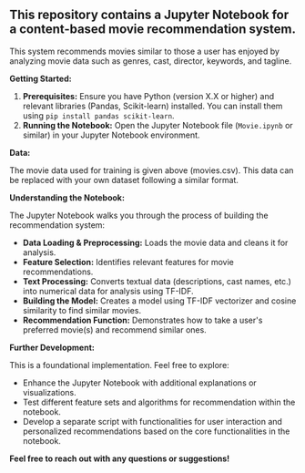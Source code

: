 ##  This repository contains a Jupyter Notebook for a content-based movie recommendation system.

This system recommends movies similar to those a user has enjoyed by analyzing movie data such as genres, cast, director, keywords, and tagline.

**Getting Started:**

1.  **Prerequisites:** Ensure you have Python (version X.X or higher) and relevant libraries (Pandas, Scikit-learn) installed. You can install them using `pip install pandas scikit-learn`.
2.  **Running the Notebook:** Open the Jupyter Notebook file (`Movie.ipynb` or similar) in your Jupyter Notebook environment.

**Data:**

The movie data used for training is given above (movies.csv). This data can be replaced with your own dataset following a similar format.

**Understanding the Notebook:**

The Jupyter Notebook walks you through the process of building the recommendation system:

*  **Data Loading & Preprocessing:** Loads the movie data and cleans it for analysis.
*  **Feature Selection:** Identifies relevant features for movie recommendations.
*  **Text Processing:** Converts textual data (descriptions, cast names, etc.) into numerical data for analysis using TF-IDF.
*  **Building the Model:** Creates a model using TF-IDF vectorizer and cosine similarity to find similar movies.
*  **Recommendation Function:** Demonstrates how to take a user's preferred movie(s) and recommend similar ones.

**Further Development:**

This is a foundational implementation. Feel free to explore:

*  Enhance the Jupyter Notebook with additional explanations or visualizations.
*  Test different feature sets and algorithms for recommendation within the notebook.
*  Develop a separate script with functionalities for user interaction and personalized recommendations based on the core functionalities in the notebook.

**Feel free to reach out with any questions or suggestions!**
